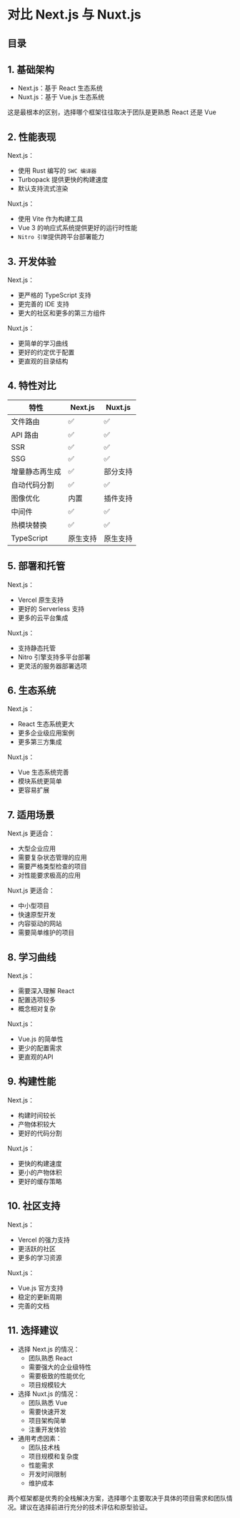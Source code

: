 
# 对比 Next.js 与 Nuxt.js



## 目录
<!-- toc -->
 ## 1. 基础架构 

- Next.js：基于 React 生态系统
- Nuxt.js：基于 Vue.js 生态系统

这是最根本的区别，选择哪个框架往往取决于团队是更熟悉 React 还是 Vue 

## 2. 性能表现

Next.js：

- 使用 Rust 编写的 `SWC 编译器`
- Turbopack 提供更快的构建速度
- 默认支持流式渲染

Nuxt.js：

- 使用 Vite 作为构建工具
- Vue 3 的响应式系统提供更好的运行时性能
- `Nitro 引擎`提供跨平台部署能力

## 3. 开发体验

Next.js：
- 更严格的 TypeScript 支持
- 更完善的 IDE 支持
- 更大的社区和更多的第三方组件

Nuxt.js：
- 更简单的学习曲线
- 更好的约定优于配置
- 更直观的目录结构 

## 4. 特性对比

|特性|Next.js|Nuxt.js|
|---|---|---|
|文件路由|✅|✅|
|API 路由|✅|✅|
|SSR|✅|✅|
|SSG|✅|✅|
|增量静态再生成|✅|部分支持|
|自动代码分割|✅|✅|
|图像优化|内置|插件支持|
|中间件|✅|✅|
|热模块替换|✅|✅|
|TypeScript|原生支持|原生支持|

## 5. 部署和托管

Next.js：
- Vercel 原生支持
- 更好的 Serverless 支持
- 更多的云平台集成

Nuxt.js：
- 支持静态托管
- Nitro 引擎支持多平台部署
- 更灵活的服务器部署选项 

## 6. 生态系统

Next.js：
- React 生态系统更大
- 更多企业级应用案例
- 更多第三方集成

Nuxt.js：
- Vue 生态系统完善
- 模块系统更简单
- 更容易扩展 

## 7. 适用场景

Next.js 更适合：
- 大型企业应用
- 需要复杂状态管理的应用
- 需要严格类型检查的项目
- 对性能要求极高的应用

Nuxt.js 更适合：
- 中小型项目
- 快速原型开发
- 内容驱动的网站
- 需要简单维护的项目 

## 8. 学习曲线

Next.js：
- 需要深入理解 React
- 配置选项较多
- 概念相对复杂

Nuxt.js：
- Vue.js 的简单性
- 更少的配置需求
- 更直观的API 

## 9. 构建性能

Next.js：
- 构建时间较长
- 产物体积较大
- 更好的代码分割

Nuxt.js：
- 更快的构建速度
- 更小的产物体积
- 更好的缓存策略 

## 10. 社区支持

Next.js：
- Vercel 的强力支持
- 更活跃的社区
- 更多的学习资源

Nuxt.js：
- Vue.js 官方支持
- 稳定的更新周期
- 完善的文档 

## 11. 选择建议

- 选择 Next.js 的情况：
	- 团队熟悉 React
	- 需要强大的企业级特性
	- 需要极致的性能优化
	- 项目规模较大
- 选择 Nuxt.js 的情况：
	- 团队熟悉 Vue
	- 需要快速开发
	- 项目架构简单
	- 注重开发体验
- 通用考虑因素：
	- 团队技术栈
	- 项目规模和复杂度
	- 性能需求
	- 开发时间限制
	- 维护成本

两个框架都是优秀的全栈解决方案，选择哪个主要取决于具体的项目需求和团队情况。建议在选择前进行充分的技术评估和原型验证。